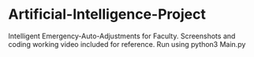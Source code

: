 # Artificial-Intelligence-Project
Intelligent Emergency-Auto-Adjustments for Faculty.
Screenshots and coding working video included for reference.
Run using python3 Main.py
